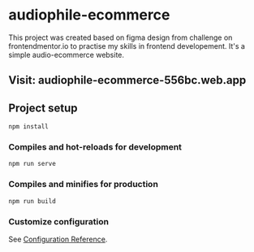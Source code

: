 # audiophile-ecommerce

This project was created based on figma design from challenge on frontendmentor.io to practise my skills in frontend developement. It's a simple audio-ecommerce website.

## Visit: audiophile-ecommerce-556bc.web.app

## Project setup
```
npm install
```

### Compiles and hot-reloads for development
```
npm run serve
```

### Compiles and minifies for production
```
npm run build
```

### Customize configuration
See [Configuration Reference](https://cli.vuejs.org/config/).
